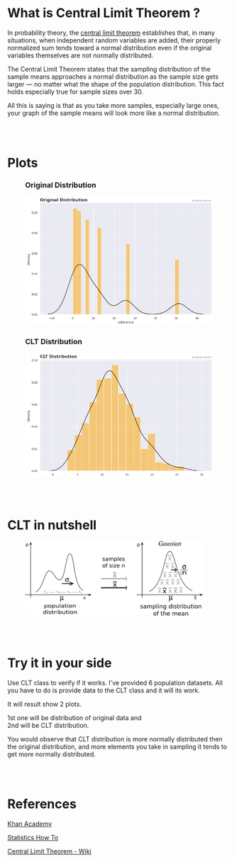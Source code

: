 # What is Central Limit Theorem ?
In probability theory, the [central limit theorem](https://en.wikipedia.org/wiki/Central_limit_theorem) establishes that, in many situations, when independent random variables are added, their properly normalized sum tends toward a normal distribution even if the original variables themselves are not normally distributed.

The Central Limit Theorem states that the sampling distribution of the sample means approaches a normal distribution as the sample size gets larger — no matter what the shape of the population distribution. This fact holds especially true for sample sizes over 30.

All this is saying is that as you take more samples, especially large ones, your graph of the sample means will look more like a normal distribution.

<br/>
<br/>

# Plots




<figure>
<h3>Original Distribution</h3>

  <img
  src="images/og-dist.png"
  alt="Original Distribution">
</figure>

<figure>
<h3>CLT Distribution</h3>
  <img
  src="images/clt.png"
  alt="CLT Distribution">
</figure>


<br />
<br />

# CLT in nutshell

<figure>
  <img
  src="images/nutshell.png"
  alt="CLT Explanation">
</figure>

<br />
<br />

# Try it in your side
Use CLT class to verify if it works. I've provided 6 population datasets. 
All you have to do is provide data to the CLT class and it will its work.

It will result show  2 plots.

1st one will be distribution of original data and\
2nd will be CLT distribution.

You would observe that CLT distribution is more normally distributed then the original distribution, and more elements you take in sampling it tends to get more normally distributed.

<br />
<br />

# References
[Khan Academy](https://www.khanacademy.org/math/ap-statistics/sampling-distribution-ap/sampling-distribution-mean/v/central-limit-theorem)

[Statistics How To](https://www.statisticshowto.com/probability-and-statistics/normal-distributions/central-limit-theorem-definition-examples/)

[Central Limit Theorem - Wiki](https://en.wikipedia.org/wiki/Central_limit_theorem)
